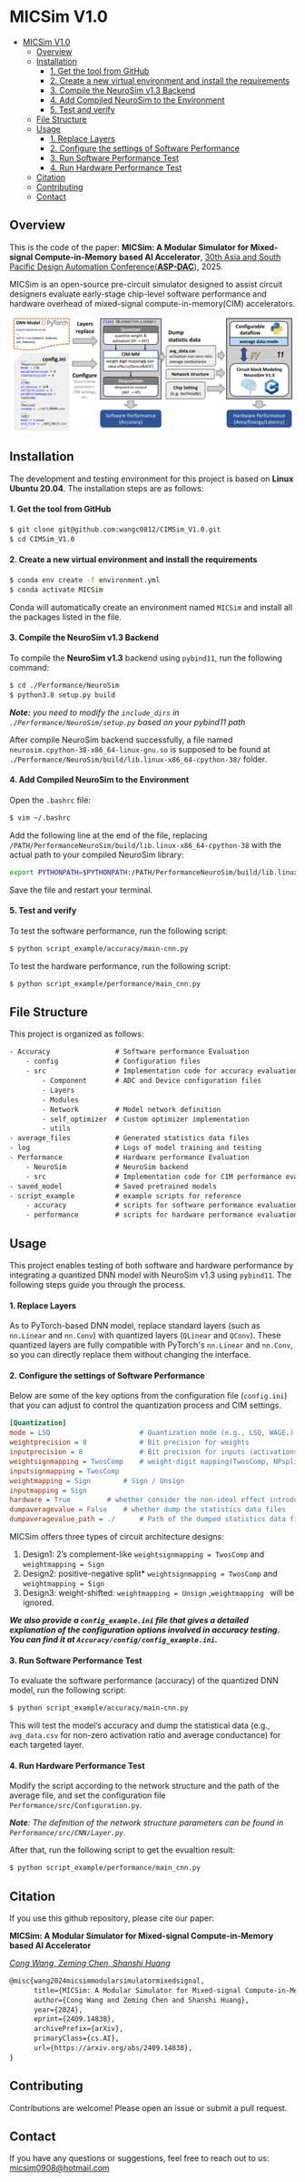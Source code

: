 # MICSim V1.0

- [MICSim V1.0](#micsim-v10)
  - [Overview](#overview)
  - [Installation](#installation)
      - [1. Get the tool from GitHub](#1-get-the-tool-from-github)
      - [2. Create a new virtual environment and install the requirements](#2-create-a-new-virtual-environment-and-install-the-requirements)
      - [3. Compile the NeuroSim v1.3 Backend](#3-compile-the-neurosim-v13-backend)
      - [4. Add Compiled NeuroSim to the Environment](#4-add-compiled-neurosim-to-the-environment)
      - [5. Test and verify](#5-test-and-verify)
  - [File Structure](#file-structure)
  - [Usage](#usage)
      - [1. Replace Layers](#1-replace-layers)
      - [2. Configure the settings of Software Performance](#2-configure-the-settings-of-software-performance)
      - [3. Run Software Performance Test](#3-run-software-performance-test)
      - [4. Run Hardware Performance Test](#4-run-hardware-performance-test)
  - [Citation](#citation)
  - [Contributing](#contributing)
  - [Contact](#contact)

## Overview

This is the code of the paper:  **MICSim: A Modular Simulator for Mixed-signal Compute-in-Memory based AI Accelerator**, [30th Asia and South Pacific Design Automation Conference(**ASP-DAC**)](https://www.aspdac.com/aspdac2025/index.html), 2025.

MICSim is an open-source pre-circuit simulator designed to assist circuit designers evaluate early-stage chip-level software performance and hardware overhead of mixed-signal compute-in-memory(CIM) accelerators.

![MICSim_workflow-1](./MICSim_workflow-1.png)

## Installation

The development and testing environment for this project is based on **Linux Ubuntu 20.04**. The installation steps are as follows:

#### 1. Get the tool from GitHub

```bash
$ git clone git@github.com:wangc0812/CIMSim_V1.0.git
$ cd CIMSim_V1.0
```

#### 2. Create a new virtual environment and install the requirements

```bash
$ conda env create -f environment.yml
$ conda activate MICSim
```

Conda will automatically create an environment named ``MICSim`` and install all the packages listed in the file.

#### 3. Compile the NeuroSim v1.3 Backend

To compile the **NeuroSim v1.3** backend using `pybind11`, run the following command:

```bash
$ cd ./Performance/NeuroSim
$ python3.8 setup.py build
```

***Note:** you need to modify the ``include_dirs``  in ``./Performance/NeuroSim/setup.py`` based on your pybind11 path*

After compile NeuroSim backend successfully, a file named ``neurosim.cpython-38-x86_64-linux-gnu.so`` is supposed to be found at ``./Performance/NeuroSim/build/lib.linux-x86_64-cpython-38/`` folder.

#### 4. Add Compiled NeuroSim to the Environment

Open the `.bashrc` file:

```bash
$ vim ~/.bashrc
```

Add the following line at the end of the file, replacing `/PATH/PerformanceNeuroSim/build/lib.linux-x86_64-cpython-38` with the actual path to your compiled NeuroSim library:

```bash
export PYTHONPATH=$PYTHONPATH:/PATH/PerformanceNeuroSim/build/lib.linux-x86_64-cpython-38
```

Save the file and restart your terminal.

#### 5. Test and verify

To test the software performance, run the following script:

```bash
$ python script_example/accuracy/main-cnn.py 
```

To test the hardware performance, run the following script:

```bash
$ python script_example/performance/main_cnn.py
```

## File Structure

This project is organized as follows:

```tex
- Accuracy                # Software performance Evaluation
    - config              # Configuration files
    - src                 # Implementation code for accuracy evaluation
        - Component       # ADC and Device configuration files
        - Layers  
        - Modules   
        - Network         # Model network definition
        - self_optimizer  # Custom optimizer implementation
        - utils   
- average_files           # Generated statistics data files
- log                     # Logs of model training and testing
- Performance             # Hardware performance Evaluation
    - NeuroSim            # NeuroSim backend
    - src                 # Implementation code for CIM performance evaluation
- saved_model             # Saved pretrained models
- script_example          # example scripts for reference
    - accuracy            # scripts for software performance evaluation
    - performance         # scripts for hardware performance evaluation
```

## Usage

This project enables testing of both software and hardware performance by integrating a quantized DNN model with NeuroSim v1.3 using `pybind11`. The following steps guide you through the process.

#### 1. Replace Layers

As to PyTorch-based DNN model, replace standard layers (such as `nn.Linear` and `nn.Conv`) with quantized layers (`QLinear` and `QConv`). These quantized layers are fully compatible with PyTorch's `nn.Linear` and `nn.Conv`, so you can directly replace them without changing the interface.

#### 2. Configure the settings of Software Performance

Below are some of the key options from the configuration file (`config.ini`) that you can adjust to control the quantization process and CIM settings.

```ini
[Quantization]
mode = LSQ                      # Quantization mode (e.g., LSQ, WAGE.)
weightprecision = 8             # Bit precision for weights
inputprecision = 8              # Bit precision for inputs (activations)
weightsignmapping = TwosComp	# weight-digit mapping(TwosComp, NPsplit)
inputsignmapping = TwosComp
weightmapping = Sign		# Sign / Unsign
inputmapping = Sign
hardware = True			# whether consider the non-ideal effect introduced by CIM
dumpaveragevalue = False	# whether dump the statistics data files
dumpaveragevalue_path = ./  	# Path of the dumped statistics data files
```

MICSim offers three types of circuit architecture designs:

1. Design1: 2’s complement-like  ``weightsignmapping = TwosComp`` and ``weightmapping = Sign``
2. Design2: positive-negative split* ``weightsignmapping = TwosComp`` and ``weightmapping = Sign``
3. Design3: weight-shifted: ``weightmapping = Unsign`` ,``weightmapping `` will be ignored.


***We  also provide a `config_example.ini` file that gives a detailed explanation of the configuration options involved in accuracy testing. You can find it at `Accuracy/config/config_example.ini`.***

#### 3. Run Software Performance Test

To evaluate the software performance (accuracy) of the quantized DNN model, run the following script:

```bash
$ python script_example/accuracy/main-cnn.py
```

This will test the model’s accuracy and dump the statistical data (e.g., `avg_data.csv` for non-zero activation ratio and average conductance) for each targeted layer.

#### 4. Run Hardware Performance Test

Modify the script according to the network structure and the path of the average file, and set the configuration file `Performance/src/Configuration.py`.

***Note**: The definition of the network structure parameters can be found in `Performance/src/CNN/Layer.py`.*

After that, run the following script to get the evualtion result:

```bash
$ python script_example/performance/main_cnn.py
```

## Citation

If you use this github repository, please cite our paper:

**MICSim: A Modular Simulator for Mixed-signal Compute-in-Memory based AI Accelerator**

<u>*Cong Wang, Zeming Chen, Shanshi Huang*</u>

```tex
@misc{wang2024micsimmodularsimulatormixedsignal,
      title={MICSim: A Modular Simulator for Mixed-signal Compute-in-Memory based AI Accelerator}, 
      author={Cong Wang and Zeming Chen and Shanshi Huang},
      year={2024},
      eprint={2409.14838},
      archivePrefix={arXiv},
      primaryClass={cs.AI},
      url={https://arxiv.org/abs/2409.14838}, 
}
```


## Contributing

Contributions are welcome! Please open an issue or submit a pull request.

## Contact 
If you have any questions or suggestions, feel free to reach out to us: <micsim0908@hotmail.com>
